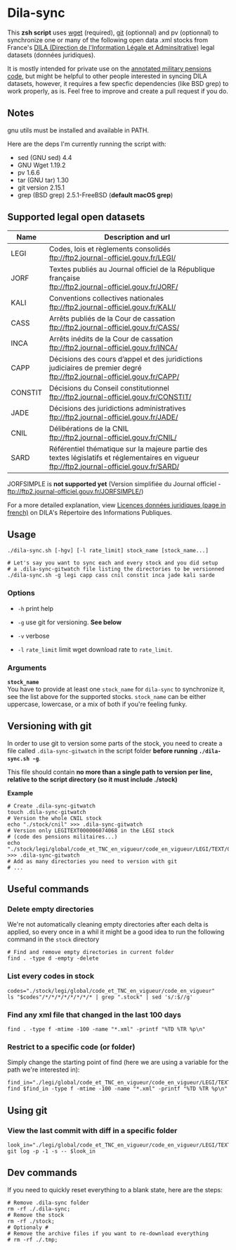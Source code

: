 # Dila-sync

This **zsh script** uses [wget](https://www.gnu.org/software/wget/) (required), [git](https://git-scm.com/) (optionnal) and pv (optionnal) to synchronize one or many of the following open data .xml stocks from France's [DILA (Direction de l'Information Légale et Adminsitrative)](http://www.dila.premier-ministre.gouv.fr/) legal datasets (données juridiques).

It is mostly intended for private use on the [annotated military pensions code](https://code.pensionsmilitaires.com/), but might be helpful to other people interested in syncing DILA datasets, however, it requires a few specfic dependencies (like BSD grep) to work properly, as is. Feel free to improve and create a pull request if you do.

## Notes
gnu utils must be installed and available in PATH.

Here are the deps I'm currently running the script with:
- sed (GNU sed) 4.4
- GNU Wget 1.19.2
- pv 1.6.6
- tar (GNU tar) 1.30
- git version 2.15.1
- grep (BSD grep) 2.5.1-FreeBSD (**default macOS grep**)


## Supported legal open datasets

Name       | Description and url
-----------|--------------------
LEGI       | Codes, lois et règlements consolidés <br> ftp://ftp2.journal-officiel.gouv.fr/LEGI/
JORF       | Textes publiés au Journal officiel de la République française <br> ftp://ftp2.journal-officiel.gouv.fr/JORF/
KALI       | Conventions collectives nationales <br> ftp://ftp2.journal-officiel.gouv.fr/KALI/
CASS       | Arrêts publiés de la Cour de cassation <br> ftp://ftp2.journal-officiel.gouv.fr/CASS/
INCA       | Arrêts inédits de la Cour de cassation <br> ftp://ftp2.journal-officiel.gouv.fr/INCA/
CAPP       | Décisions des cours d’appel et des juridictions judiciaires de premier degré <br> ftp://ftp2.journal-officiel.gouv.fr/CAPP/
CONSTIT    | Décisions du Conseil constitutionnel <br> ftp://ftp2.journal-officiel.gouv.fr/CONSTIT/
JADE       | Décisions des juridictions administratives <br> ftp://ftp2.journal-officiel.gouv.fr/JADE/
CNIL       | Délibérations de la CNIL <br> ftp://ftp2.journal-officiel.gouv.fr/CNIL/
SARD       | Référentiel thématique sur la majeure partie des textes législatifs et réglementaires en vigueur <br> ftp://ftp2.journal-officiel.gouv.fr/SARD/

JORFSIMPLE is **not supported yet** (Version simplifiée du Journal officiel - ftp://ftp2.journal-officiel.gouv.fr/JORFSIMPLE/)

For a more detailed explanation, view [Licences données juridiques (page in french)](http://rip.journal-officiel.gouv.fr/index.php/pages/juridiques) on DILA's Répertoire des Informations Publiques.


## Usage

```shell
./dila-sync.sh [-hgv] [-l rate_limit] stock_name [stock_name...]
```

```shell
# Let's say you want to sync each and every stock and you did setup
# a .dila-sync-gitwatch file listing the directories to be versionned
./dila-sync.sh -g legi capp cass cnil constit inca jade kali sarde
```

### Options
- `-h` print help
- `-g` use git for versioning. **See below**
- `-v` verbose

- `-l` `rate_limit` limit wget download rate to `rate_limit`.

### Arguments
**`stock_name`**  
You have to provide at least one `stock_name` for `dila-sync` to synchronize it, see the list above for the supported stocks. `stock_name` can be either uppercase, lowercase, or a mix of both if you're feeling funky.


## Versioning with git

In order to use git to version some parts of the stock, you need to create a file called `.dila-sync-gitwatch` in the script folder **before running `./dila-sync.sh -g`**.

This file should contain **no more than a single path to version per line, relative to the script directory (so it must include ./stock)**

**Example**
```shell
# Create .dila-sync-gitwatch
touch .dila-sync-gitwatch
# Version the whole CNIL stock
echo "./stock/cnil" >>> .dila-sync-gitwatch
# Version only LEGITEXT000006074068 in the LEGI stock
# (code des pensions militaires...)
echo "./stock/legi/global/code_et_TNC_en_vigueur/code_en_vigueur/LEGI/TEXT/00/00/06/07/40/LEGITEXT000006074068" >>> .dila-sync-gitwatch
# Add as many directories you need to version with git
# ...
```


## Useful commands

### Delete empty directories
We're not automatically cleaning empty directories after each delta is applied, so every once in a whil it might be a good idea to run the following command in the `stock` directory
```shell
# Find and remove empty directories in current folder
find . -type d -empty -delete
```

### List every codes in stock

```shell
codes="./stock/legi/global/code_et_TNC_en_vigueur/code_en_vigueur"
ls "$codes"/*/*/*/*/*/*/*/* | grep ".stock" | sed 's/:$//g'
```

### Find any xml file that changed in the last 100 days

```shell
find . -type f -mtime -100 -name "*.xml" -printf "%TD %TR %p\n"
```

### Restrict to a specific code (or folder)
Simply change the starting point of find (here we are using a variable for the path we're interested in):

```shell
find_in="./legi/global/code_et_TNC_en_vigueur/code_en_vigueur/LEGI/TEXT/00/00/06/07/40/LEGITEXT000006074068"
find $find_in -type f -mtime -100 -name "*.xml" -printf "%TD %TR %p\n"
```

## Using git

### View the last commit with diff in a specific folder
```shell
look_in="./legi/global/code_et_TNC_en_vigueur/code_en_vigueur/LEGI/TEXT/00/00/06/07/40/LEGITEXT000006074068"
git log -p -1 -s -- $look_in
```


## Dev commands

If you need to quickly reset everything to a blank state, here are the steps:

```shell
# Remove .dila-sync folder
rm -rf ./.dila-sync;
# Remove the stock
rm -rf ./stock;
# Optionaly #
# Remove the archive files if you want to re-download everything
# rm -rf ./.tmp;
```
